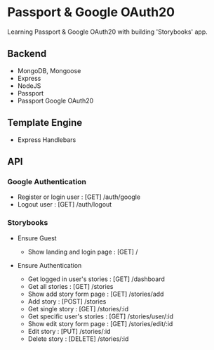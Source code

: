 # Passport & Google OAuth20
Learning Passport & Google OAuth20 with building 'Storybooks' app.


## Backend

- MongoDB, Mongoose 
- Express
- NodeJS
- Passport
- Passport Google OAuth20


## Template Engine

- Express Handlebars


## API

### Google Authentication
- Register or login user : [GET] /auth/google
- Logout user            : [GET] /auth/logout

### Storybooks

- Ensure Guest
    - Show landing and login page  : [GET] /

- Ensure Authentication
    - Get logged in user's stories : [GET]    /dashboard
    - Get all stories              : [GET]    /stories
    - Show add story form page     : [GET]    /stories/add
    - Add story                    : [POST]   /stories
    - Get single story             : [GET]    /stories/:id
    - Get specific user's stories  : [GET]    /stories/user/:id
    - Show edit story form page    : [GET]    /stories/edit/:id
    - Edit story                   : [PUT]    /stories/:id
    - Delete story                 : [DELETE] /stories/:id